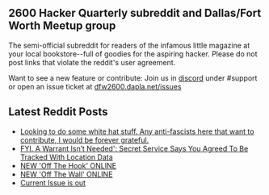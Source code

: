## 2600 Hacker Quarterly subreddit and Dallas/Fort Worth Meetup group
The semi-official subreddit for readers of the infamous little magazine at your local bookstore--full of goodies for the aspiring hacker. Please do not post links that violate the reddit's user agreement.

Want to see a new feature or contribute: 
Join us in [discord](https://dfw2600.dapla.net/chat) under #support or open an issue ticket at [dfw2600.dapla.net/issues](https://dfw2600.dapla.net/issues)

## Latest Reddit Posts
<!-- BLOG-POST-LIST:START -->
- [Looking to do some white hat stuff. Any anti-fascists here that want to contribute, I would be forever grateful.](https://www.reddit.com/r/2600/comments/1gsc0e5/looking_to_do_some_white_hat_stuff_any/)
- [FYI. A Warrant Isn’t Needed': Secret Service Says You Agreed To Be Tracked With Location Data](https://www.reddit.com/r/2600/comments/1gr5cg3/fyi_a_warrant_isnt_needed_secret_service_says_you/)
- [NEW 'Off The Hook' ONLINE](https://2600.com/hook/13-11-2024)
- [NEW 'Off The Wall' ONLINE](https://2600.com/wall/12-11-2024)
- [Current Issue is out](https://www.reddit.com/r/2600/comments/1gmf0dd/current_issue_is_out/)
<!-- BLOG-POST-LIST:END -->
